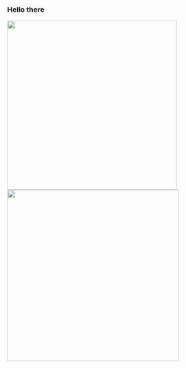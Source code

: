 ### Hello there 

<p>
<img src ="https://github-readme-stats.vercel.app/api?username=d8rkmind" width=395> 
  <image src ="https://github-readme-stats.vercel.app/api/top-langs/?username=d8rkmind&layout=compact" width=400>
 </p>
<!--
**d8rkmind/d8rkmind** is a ✨ _special_ ✨ repository because its `README.md` (this file) appears on your GitHub profile.

Here are some ideas to get you started:

- 🔭 I’m currently working on ...
- 🌱 I’m currently learning ...
- 👯 I’m looking to collaborate on ...
- 🤔 I’m looking for help with ...
- 💬 Ask me about ...
- 📫 How to reach me: ...
- 😄 Pronouns: ...
- ⚡ Fun fact: ...
-->
